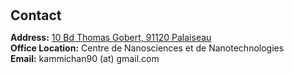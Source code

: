 <h1 id="contact"></h1>

<h2 style="margin: 30px 0px 10px;">Contact</h2>

<p><strong>Address:</strong> <a href="https://www.google.com/maps/place/10+Bd+Thomas+Gobert,+91120+Palaiseau/@48.7124352,2.194429,17z/data=!3m1!4b1!4m6!3m5!1s0x47e678bdc3c9eee5:0xb68bc1fb5222c860!8m2!3d48.7124317!4d2.1970093!16s%2Fg%2F11h2c29d0k?entry=ttu">10 Bd Thomas Gobert, 91120 Palaiseau</a>
<br />
<strong>Office Location:</strong> Centre de Nanosciences et de Nanotechnologies
<br />
<strong>Email:</strong> <email>kammichan90 (at) gmail.com</email>
<br />
<!-- <strong>Phone:</strong> </p> -->
<!-- <p style="text-align: left;"><iframe src="https://docs.google.com/forms/d/e/1FAIpQLSeFJTf6Nq_juYt4YNHpMSA5JOIDjsyAG3BjNEWdyAJfhfO11w/viewform?embedded=true&hl=en" width="640" scrolling="no" height="780" frameborder="0" marginheight="0" marginwidth="0">Loading…</iframe></p> -->
